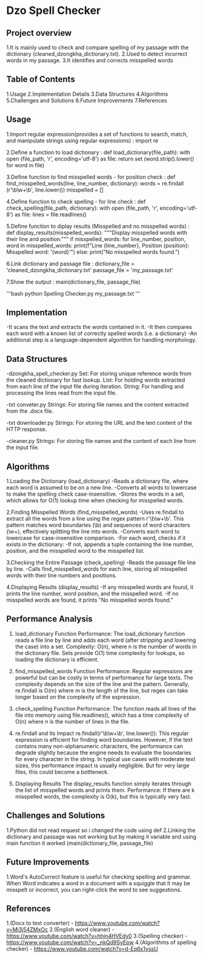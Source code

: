 # Dzo Spell Checker

## Project overview
1.It is mainly used to check and compare spelling of my passage with the dictionary (cleaned_dzongkha_dictionary.txt).
2.Used to detect incorrect words in my passage.
3.It identifies and corrects misspelled words

## Table of Contents
1.Usage
2.Implementation Details
3.Data Structures
4.Algorithms
5.Challenges and Solutions
6.Future Improvements
7.References

## Usage
1.Import regular expression(provides a set of functions to search, match, and manipulate strings using regular expressions) : import re

2.Define a function to load dictionary :  def load_dictionary(file_path):
    with open (file_path, 'r', encoding='utf-8') as file:
        return set (word.strip().lower() for word in file)

3.Define function to find misspelled words - for position check : def find_misspelled_words(line, line_number, dictionary):
    words = re.findall (r'\b\w+\b', line.lower())
    misspelled = []

4.Define function to check spelling - for line check : def check_spelling(file_path, dictionary):
    with open (file_path, 'r', encoding='utf-8') as file:
        lines = file.readlines()

5.Define function to diplay results (Misspelled and no misspelled words) : def display_results(misspelled_words):
    """Display misspelled words with their line and position."""
    if misspelled_words:
        for line_number, position, word in misspelled_words:
            print(f"Line {line_number}, Position {position}: Misspelled word: '{word}'")
    else:
        print("No misspelled words found.")

6.Link dictionary and passage file : dictionary_file = 'cleaned_dzongkha_dictionary.txt' 
passage_file = 'my_passage.txt' 

7.Show the output : main(dictionary_file, passage_file)




'''bash
python Spelling Checker.py my_passage.txt
'''




## Implementation
-It scans the text and extracts the words contained in it.
-It then compares each word with a known list of correctly spelled words (i.e. a dictionary)
-An additional step is a language-dependent algorithm for handling morphology.

## Data Structures
-⁠dzongkha_spell_checker.py
Set: For storing unique reference words from the cleaned dictionary for fast lookup.
List: For holding words extracted from each line of the input file during iteration.
String: For handling and processing the lines read from the input file.

-⁠txt conveter.py
Strings: For storing file names and the content extracted from the .docx file.

-⁠txt downloader.py
Strings: For storing the URL and the text content of the HTTP response.

-cleaner.py
Strings: For storing file names and the content of each line from the input file.




## Algorithms
1.Loading the Dictionary (load_dictionary)
-Reads a dictionary file, where each word is assumed to be on a new line.
-Converts all words to lowercase to make the spelling check case-insensitive.
-Stores the words in a set, which allows for O(1) lookup time when checking for misspelled words.

2.Finding Misspelled Words (find_misspelled_words)
-Uses re.findall to extract all the words from a line using the regex pattern r'\b\w+\b'. This pattern matches word boundaries (\b) and sequences of word characters (\w+), effectively splitting the line into words.
-Converts each word to lowercase for case-insensitive comparison.
-For each word, checks if it exists in the dictionary:
-If not, appends a tuple containing the line number, position, and the misspelled word to the misspelled list.

3.Checking the Entire Passage (check_spelling)
-Reads the passage file line by line.
-Calls find_misspelled_words for each line, storing all misspelled words with their line numbers and positions.

4.Displaying Results (display_results)
-If any misspelled words are found, it prints the line number, word position, and the misspelled word.
-If no misspelled words are found, it prints "No misspelled words found."



## Performance Analysis
1. load_dictionary Function
Performance: The load_dictionary function reads a file line by line and adds each word (after stripping and lowering the case) into a set.
Complexity: O(n), where n is the number of words in the dictionary file. Sets provide O(1) time complexity for lookups, so loading the dictionary is efficient.

2. find_misspelled_words Function
Performance: Regular expressions are powerful but can be costly in terms of performance for large texts. The complexity depends on the size of the line and the pattern. Generally, re.findall is O(m) where m is the length of the line, but regex can take longer based on the complexity of the expression.

3. check_spelling Function
Performance:
The function reads all lines of the file into memory using file.readlines(), which has a time complexity of O(n) where n is the number of lines in the file.

4. re.findall and Its Impact
re.findall(r'\b\w+\b', line.lower()):
This regular expression is efficient for finding word boundaries. However, if the text contains many non-alphanumeric characters, the performance can degrade slightly because the engine needs to evaluate the boundaries for every character in the string.
In typical use cases with moderate text sizes, this performance impact is usually negligible. But for very large files, this could become a bottleneck.

5. Displaying Results
The display_results function simply iterates through the list of misspelled words and prints them.
Performance: If there are k misspelled words, the complexity is O(k), but this is typically very fast.




## Challenges and Solutions
1.Python did not read request so i changed the code using def 
2.Linking the dictionary and passage was not working but by making it variable and using main function it worked (main(dictionary_file, passage_file)




## Future Improvements
1.Word's AutoCorrect feature is useful for checking spelling and grammar. When Word indicates a word in a document with a squiggle that it may be misspelt or incorrect, you can right-click the word to see suggestions.



## References
1.(Docx to text converter) - https://www.youtube.com/watch?v=Mi3j54ZMxOc
2.(English word cleaner) - https://www.youtube.com/watch?v=hhjn4HVEdy0
3.(Spelling checker) - https://www.youtube.com/watch?v=_nkQd9SyEpw
4.(Algorithms of spelling checker) - https://www.youtube.com/watch?v=d-Eq6x1yssU
